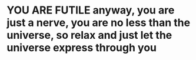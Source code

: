 YOU ARE FUTILE anyway, you are just a nerve, you are no less than the universe, so relax and just let the universe express through you
===